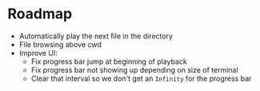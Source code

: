 # Roadmap

* Automatically play the next file in the directory
* File browsing above cwd
* Improve UI:
  * Fix progress bar jump at beginning of playback
  * Fix progress bar not showing up depending on size of terminal
  * Clear that interval so we don't get an `Infinity` for the progress bar
